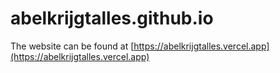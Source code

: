 # abelkrijgtalles.github.io
The website can be found at [https://abelkrijgtalles.vercel.app](https://abelkrijgtalles.vercel.app)